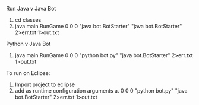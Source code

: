Run Java v Java Bot
  1. cd classes
  2. java main.RunGame 0 0 0 "java bot.BotStarter" "java bot.BotStarter" 2>err.txt 1>out.txt

Python v Java Bot
  1. java main.RunGame 0 0 0 "python bot.py" "java bot.BotStarter" 2>err.txt 1>out.txt

To run on Eclipse:
  1. Import project to eclipse
  2. add as runtime configuration arguments
    a. 0 0 0 "python bot.py" "java bot.BotStarter" 2>err.txt 1>out.txt
